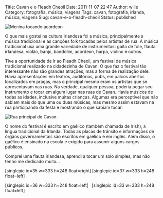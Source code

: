 Title: Cavan e o Fleadh Cheoil
Date: 2011-11-07 22:47
Author: wille
Category: fotografia, música, viagens
Tags: cavan, fotografia, irlanda, música, viagens
Slug: cavan-e-o-fleadh-cheoil
Status: published

![Menina tocando
acordeon](http://images.wille.blog.br/dscn0245_1.jpg)

O que mais gostei na cultura irlandesa foi a música, principalmente a
música tradicional e as canções folk tocadas pelos artistas de rua. A
música tradicional usa uma grande variedade de instrumentos: gaita de
fole, flauta irlandesa, violão, banjo, bandolim, acordeon, harpa,
violino e outros.

Tive a oportunidade de ir ao Fleadh Cheoil, um festival de música
tradicional realizado na cidadezinha de Cavan. O que faz o festival tão
interessante não são grandes atrações, mas a forma de realização dele.
Havia apresentações em teatros, auditórios, pubs, em palcos abertos
localizados em praças, mas o principal mesmo eram os artistas que se
apresentavam nas ruas. Na verdade, qualquer pessoa, poderia pegar seu
instrumento e tocar em algum lugar nas ruas de Cavan. Havia músicos de
todas as idades, inclusive muitas crianças. Algumas era perceptível que
não sabiam mais do que uma ou duas músicas, mas mesmo assim estavam na
rua participando da festa e mostrando o que sabiam tocar.

![Rua principal de
Cavan](http://images.wille.blog.br/dscn0227_1.jpg)

O nome do festival é escrito em gaélico (também chamada de Irish), a
língua tradicional da Irlanda. Todas as placas de trânsito e informações
de órgãos governamentais são escritos em gaélico e em inglês. Além
disso, o gaélico é ensinado na escola e exigido para assumir alguns
cargos públicos.

Comprei uma flauta irlandesa, aprendi a tocar um solo simples, mas não
tenho me dedicado muito...

[singlepic id=35 w=333 h=248 float=right] [singlepic id=37 w=333 h=248
float=left]

[singlepic id=36 w=333 h=248 float=left]   [singlepic id=33 w=333 h=248
float=left]
